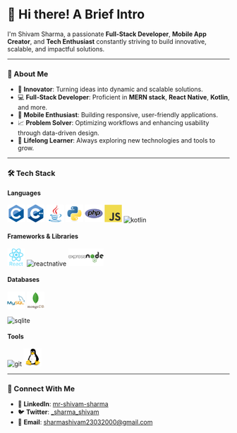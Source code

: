 # 👋 Hi there! A Brief Intro

I'm Shivam Sharma, a passionate **Full-Stack Developer**, **Mobile App Creator**, and **Tech Enthusiast** constantly striving to build innovative, scalable, and impactful solutions.

---

### 🌟 About Me

- 🚀 **Innovator**: Turning ideas into dynamic and scalable solutions.
- 💻 **Full-Stack Developer**: Proficient in **MERN stack**, **React Native**, **Kotlin**, and more.
- 📱 **Mobile Enthusiast**: Building responsive, user-friendly applications.
- 📈 **Problem Solver**: Optimizing workflows and enhancing usability through data-driven design.
- 🌱 **Lifelong Learner**: Always exploring new technologies and tools to grow.

---

### 🛠️ Tech Stack

#### **Languages**

<p><img src="https://raw.githubusercontent.com/devicons/devicon/master/icons/c/c-original.svg" alt="c" width="40" height="40"/>
<img src="https://raw.githubusercontent.com/devicons/devicon/master/icons/cplusplus/cplusplus-original.svg" alt="cplusplus" width="40" height="40"/>
<img src="https://raw.githubusercontent.com/devicons/devicon/master/icons/java/java-original.svg" alt="java" width="40" height="40"/>
<img src="https://raw.githubusercontent.com/devicons/devicon/master/icons/python/python-original.svg" alt="python" width="40" height="40"/>
<img src="https://raw.githubusercontent.com/devicons/devicon/master/icons/php/php-original.svg" alt="php" width="40" height="40"/>
<img src="https://raw.githubusercontent.com/devicons/devicon/master/icons/javascript/javascript-original.svg" alt="javascript" width="40" height="40"/>
<img src="https://www.vectorlogo.zone/logos/kotlinlang/kotlinlang-icon.svg" alt="kotlin" width="40" height="40"/></p>

#### **Frameworks & Libraries**

<p><img src="https://raw.githubusercontent.com/devicons/devicon/master/icons/react/react-original-wordmark.svg" alt="react" width="40" height="40"/>
<img src="https://reactnative.dev/img/header_logo.svg" alt="reactnative" width="40" height="40"/>
<img src="https://raw.githubusercontent.com/devicons/devicon/master/icons/express/express-original-wordmark.svg" alt="express" width="40" height="40"/><img src="https://raw.githubusercontent.com/devicons/devicon/master/icons/nodejs/nodejs-original-wordmark.svg" alt="nodejs" width="40" height="40"/></p>

#### **Databases**

<p><img src="https://raw.githubusercontent.com/devicons/devicon/master/icons/mysql/mysql-original-wordmark.svg" alt="mysql" width="40" height="40"/>
<img src="https://raw.githubusercontent.com/devicons/devicon/master/icons/mongodb/mongodb-original-wordmark.svg" alt="mongodb" width="40" height="40"/>

<img src="https://www.vectorlogo.zone/logos/sqlite/sqlite-icon.svg" alt="sqlite" width="40" height="40"/></p>

#### **Tools**

<p><img src="https://www.vectorlogo.zone/logos/git-scm/git-scm-icon.svg" alt="git" width="40" height="40"/>
<img src="https://raw.githubusercontent.com/devicons/devicon/master/icons/linux/linux-original.svg" alt="linux" width="40" height="40"/></p>

<!-- ---

### 📂 Featured Projects

#### **Genomic Visualization Portal**

🔗 [GitHub Repository](#)

- **Tech Stack**: React, Express, Node.js, MongoDB, Canvas API
- Built a platform for visualizing large-scale genomic data, used by **50+ researchers** with **99.9% uptime**.

#### **LocalVibe**

🔗 [GitHub Repository](#)

- **Tech Stack**: MERN (MongoDB, Express, React, Node.js)
- Location-based platform for discovering local events, achieving **40% increased engagement** among **1,000+ users**.

#### **Remote FileBox**

🔗 [GitHub Repository](#)

- **Tech Stack**: Kotlin, Retrofit, OkHttp, Glide
- Developed a file management app with **98% upload success rates** and **30% faster rendering** for large images.

#### **I’m Bored**

🔗 [GitHub Repository](#)

- **Tech Stack**: Kotlin, MVVM, Room, Retrofit
- Created a mobile app with **99.8% stability** and enhanced multitasking using **Kotlin Coroutines**. -->

---

### 🤝 Connect With Me

<!-- - 🌐 **Portfolio**: [My Portfolio Link](#) -->

- 💼 **LinkedIn**: [mr-shivam-sharma](https://www.linkedin.com/in/mr-shivam-sharma/)
- 🐦 **Twitter**: [\_sharma_shivam](https://x.com/_sharma_shivam)
- 📧 **Email**: [sharmashivam23032000@gmail.com](mailto:sharmashivam23032000@gmail.com)
